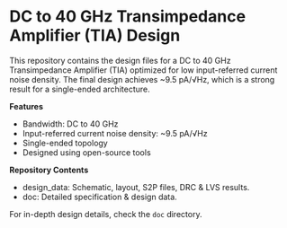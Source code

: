 # DC to 40 GHz Transimpedance Amplifier (TIA) Design

This repository contains the design files for a DC to 40 GHz Transimpedance Amplifier (TIA) optimized for low input-referred current noise density. The final design achieves ~9.5 pA/√Hz, which is a strong result for a single-ended architecture.

**Features**
* Bandwidth: DC to 40 GHz
* Input-referred current noise density: ~9.5 pA/√Hz
* Single-ended topology
* Designed using open-source tools

**Repository Contents**
* design_data: Schematic, layout, S2P files, DRC & LVS results.
* doc: Detailed specification & design data.

For in-depth design details, check the `doc` directory.